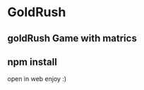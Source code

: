 # GoldRush
goldRush Game with matrics 
------------------------------------------
npm install
------------------------------------------
open in web enjoy :)
